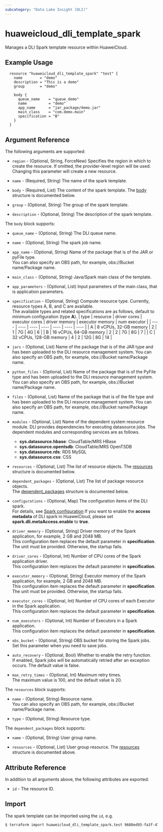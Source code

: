 ```yaml
---
subcategory: "Data Lake Insight (DLI)"
---
```


# huaweicloud_dli_template_spark

Manages a DLI Spark template resource within HuaweiCloud.  

## Example Usage

```hcl
  resource "huaweicloud_dli_template_spark" "test" {
    name        = "demo"
    description = "This is a demo"
    group       = "demo"

    body {
      queue_name    = "queue_demo"
      name          = "demo"
      app_name      = "jar_package/demo.jar"
      main_class    = "com.demo.main"
      specification = "B"
    }
  }
```

## Argument Reference

The following arguments are supported:

* `region` - (Optional, String, ForceNew) Specifies the region in which to create the resource.
  If omitted, the provider-level region will be used. Changing this parameter will create a new resource.

* `name` - (Required, String) The name of the spark template.

* `body` - (Required, List) The content of the spark template.
  The [body](#SparkTemplate_body) structure is documented below.

* `group` - (Optional, String) The group of the spark template.

* `description` - (Optional, String) The description of the spark template.

<a name="SparkTemplate_body"></a>
The `body` block supports:

* `queue_name` - (Optional, String) The DLI queue name.

* `name` - (Optional, String) The spark job name.

* `app_name` - (Optional, String) Name of the package that is of the JAR or pyFile type.  
  You can also specify an OBS path, for example, obs://Bucket name/Package name.

* `main_class` - (Optional, String) Java/Spark main class of the template.

* `app_parameters` - (Optional, List) Input parameters of the main class, that is application parameters.

* `specification` - (Optional, String) Compute resource type. Currently, resource types A, B, and C are available.  
  The available types and related specifications are as follows, default to minimum configuration (type **A**).
  | type | resource | driver cores | executor cores | driver memory | executor memory | num executor |
  | ---- | ---- | ---- | ---- | ---- | ---- | ---- |
  | A | 8 vCPUs, 32-GB memory | 2 | 1 | 7G | 4G | 6 |
  | B | 16 vCPUs, 64-GB memory | 2 | 2 | 7G | 8G | 7 |
  | C | 32 vCPUs, 128-GB memory | 4 | 2 | 12G | 8G | 14 |

* `jars` - (Optional, List) Name of the package that is of the JAR type and has been uploaded to the DLI
  resource management system. You can also specify an OBS path, for example, obs://Bucket name/Package name.

* `python_files` - (Optional, List) Name of the package that is of the PyFile type and has been uploaded to the DLI
  resource management system. You can also specify an OBS path, for example, obs://Bucket name/Package name.

* `files` - (Optional, List) Name of the package that is of the file type and has been uploaded to the
  DLI resource management system. You can also specify an OBS path, for example, obs://Bucket name/Package name.

* `modules` - (Optional, List) Name of the dependent system resource module.
  DLI provides dependencies for executing datasource jobs.
  The dependent modules and corresponding services are as follows.
    + **sys.datasource.hbase**: CloudTable/MRS HBase
    + **sys.datasource.opentsdb**: CloudTable/MRS OpenTSDB
    + **sys.datasource.rds**: RDS MySQL
    + **sys.datasource.css**: CSS

* `resources` - (Optional, List) The list of resource objects.
  The [resources](#SparkTemplate_Resources) structure is documented below.

* `dependent_packages` - (Optional, List) The list of package resource objects.  
  The [dependent_packages](#SparkTemplate_Dependent_packages) structure is documented below.

* `configurations` - (Optional, Map) The configuration items of the DLI spark.  
  For details, see [Spark configuration](https://spark.apache.org/docs/latest/configuration.html)
  If you want to enable the **access metadata** of DLI spark in HuaweiCloud, please set
  **spark.dli.metaAccess.enable** to **true**.

* `driver_memory` - (Optional, String) Driver memory of the Spark application, for example, 2 GB and 2048 MB.  
  This configuration item replaces the default parameter in **specification**.
  The unit must be provided. Otherwise, the startup fails.

* `driver_cores` - (Optional, Int) Number of CPU cores of the Spark application driver.  
  This configuration item replaces the default parameter in **specification**.

* `executor_memory` - (Optional, String) Executor memory of the Spark application, for example, 2 GB and 2048 MB.  
  This configuration item replaces the default parameter in **specification**.
  The unit must be provided. Otherwise, the startup fails.

* `executor_cores` - (Optional, Int) Number of CPU cores of each Executor in the Spark application.  
  This configuration item replaces the default parameter in **specification**.

* `num_executors` - (Optional, Int) Number of Executors in a Spark application.  
  This configuration item replaces the default parameter in **specification**.

* `obs_bucket` - (Optional, String) OBS bucket for storing the Spark jobs.  
  Set this parameter when you need to save jobs.

* `auto_recovery` - (Optional, Bool) Whether to enable the retry function.  
  If enabled, Spark jobs will be automatically retried after an exception occurs.
  The default value is false.

* `max_retry_times` - (Optional, Int) Maximum retry times.  
  The maximum value is 100, and the default value is 20.

<a name="SparkTemplate_Resources"></a>
The `resources` block supports:

* `name` - (Optional, String) Resource name.  
 You can also specify an OBS path, for example, obs://Bucket name/Package name.

* `type` - (Optional, String) Resource type.

<a name="SparkTemplate_Dependent_packages"></a>
The `dependent_packages` block supports:

* `name` - (Optional, String) User group name.

* `resources` - (Optional, List) User group resource.
The [resources](#SparkTemplate_Resources) structure is documented above.

## Attribute Reference

In addition to all arguments above, the following attributes are exported:

* `id` - The resource ID.

## Import

The spark template can be imported using the `id`, e.g.

```bash
$ terraform import huaweicloud_dli_template_spark.test 9680ed93-fa3f-47e5-8471-ff6e7e1a6499
```
